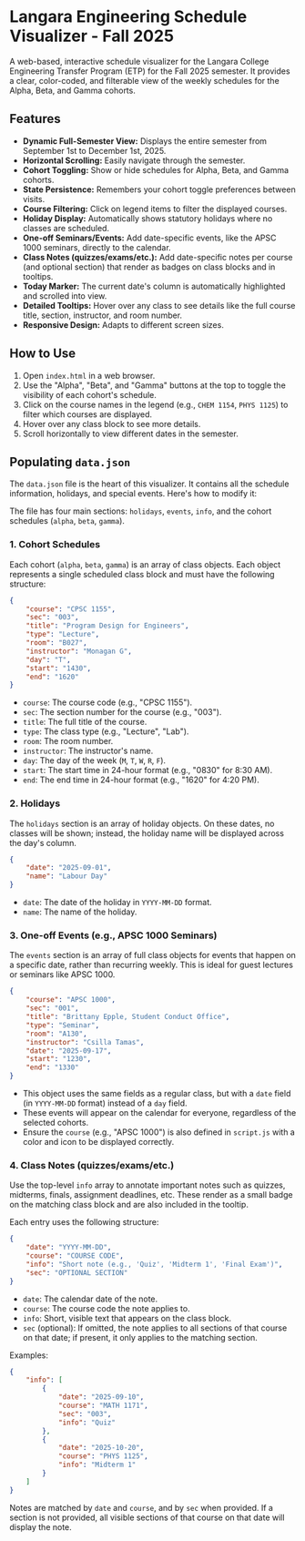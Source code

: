 # Langara Engineering Schedule Visualizer - Fall 2025

A web-based, interactive schedule visualizer for the Langara College Engineering Transfer Program (ETP) for the Fall 2025 semester. It provides a clear, color-coded, and filterable view of the weekly schedules for the Alpha, Beta, and Gamma cohorts.

## Features

-   **Dynamic Full-Semester View:** Displays the entire semester from September 1st to December 1st, 2025.
-   **Horizontal Scrolling:** Easily navigate through the semester.
-   **Cohort Toggling:** Show or hide schedules for Alpha, Beta, and Gamma cohorts.
-   **State Persistence:** Remembers your cohort toggle preferences between visits.
-   **Course Filtering:** Click on legend items to filter the displayed courses.
-   **Holiday Display:** Automatically shows statutory holidays where no classes are scheduled.
-   **One-off Seminars/Events:** Add date-specific events, like the APSC 1000 seminars, directly to the calendar.
-   **Class Notes (quizzes/exams/etc.):** Add date-specific notes per course (and optional section) that render as badges on class blocks and in tooltips.
-   **Today Marker:** The current date's column is automatically highlighted and scrolled into view.
-   **Detailed Tooltips:** Hover over any class to see details like the full course title, section, instructor, and room number.
-   **Responsive Design:** Adapts to different screen sizes.

## How to Use

1.  Open `index.html` in a web browser.
2.  Use the "Alpha", "Beta", and "Gamma" buttons at the top to toggle the visibility of each cohort's schedule.
3.  Click on the course names in the legend (e.g., `CHEM 1154`, `PHYS 1125`) to filter which courses are displayed.
4.  Hover over any class block to see more details.
5.  Scroll horizontally to view different dates in the semester.

## Populating `data.json`

The `data.json` file is the heart of this visualizer. It contains all the schedule information, holidays, and special events. Here's how to modify it:

The file has four main sections: `holidays`, `events`, `info`, and the cohort schedules (`alpha`, `beta`, `gamma`).

### 1. Cohort Schedules

Each cohort (`alpha`, `beta`, `gamma`) is an array of class objects. Each object represents a single scheduled class block and must have the following structure:

```json
{
    "course": "CPSC 1155",
    "sec": "003",
    "title": "Program Design for Engineers",
    "type": "Lecture",
    "room": "B027",
    "instructor": "Monagan G",
    "day": "T",
    "start": "1430",
    "end": "1620"
}
```

-   `course`: The course code (e.g., "CPSC 1155").
-   `sec`: The section number for the course (e.g., "003").
-   `title`: The full title of the course.
-   `type`: The class type (e.g., "Lecture", "Lab").
-   `room`: The room number.
-   `instructor`: The instructor's name.
-   `day`: The day of the week (`M`, `T`, `W`, `R`, `F`).
-   `start`: The start time in 24-hour format (e.g., "0830" for 8:30 AM).
-   `end`: The end time in 24-hour format (e.g., "1620" for 4:20 PM).

### 2. Holidays

The `holidays` section is an array of holiday objects. On these dates, no classes will be shown; instead, the holiday name will be displayed across the day's column.

```json
{
    "date": "2025-09-01",
    "name": "Labour Day"
}
```

-   `date`: The date of the holiday in `YYYY-MM-DD` format.
-   `name`: The name of the holiday.

### 3. One-off Events (e.g., APSC 1000 Seminars)

The `events` section is an array of full class objects for events that happen on a specific date, rather than recurring weekly. This is ideal for guest lectures or seminars like APSC 1000.

```json
{
    "course": "APSC 1000",
    "sec": "001",
    "title": "Brittany Epple, Student Conduct Office",
    "type": "Seminar",
    "room": "A130",
    "instructor": "Csilla Tamas",
    "date": "2025-09-17",
    "start": "1230",
    "end": "1330"
}
```

-   This object uses the same fields as a regular class, but with a `date` field (in `YYYY-MM-DD` format) instead of a `day` field.
-   These events will appear on the calendar for everyone, regardless of the selected cohorts.
-   Ensure the `course` (e.g., "APSC 1000") is also defined in `script.js` with a color and icon to be displayed correctly.

### 4. Class Notes (quizzes/exams/etc.)

Use the top-level `info` array to annotate important notes such as quizzes, midterms, finals, assignment deadlines, etc. These render as a small badge on the matching class block and are also included in the tooltip.

Each entry uses the following structure:

```json
{
    "date": "YYYY-MM-DD",
    "course": "COURSE CODE",
    "info": "Short note (e.g., 'Quiz', 'Midterm 1', 'Final Exam')",
    "sec": "OPTIONAL SECTION"
}
```

-   `date`: The calendar date of the note.
-   `course`: The course code the note applies to.
-   `info`: Short, visible text that appears on the class block.
-   `sec` (optional): If omitted, the note applies to all sections of that course on that date; if present, it only applies to the matching section.

Examples:

```json
{
    "info": [
        {
            "date": "2025-09-10",
            "course": "MATH 1171",
            "sec": "003",
            "info": "Quiz"
        },
        {
            "date": "2025-10-20",
            "course": "PHYS 1125",
            "info": "Midterm 1"
        }
    ]
}
```

Notes are matched by `date` and `course`, and by `sec` when provided. If a section is not provided, all visible sections of that course on that date will display the note.
